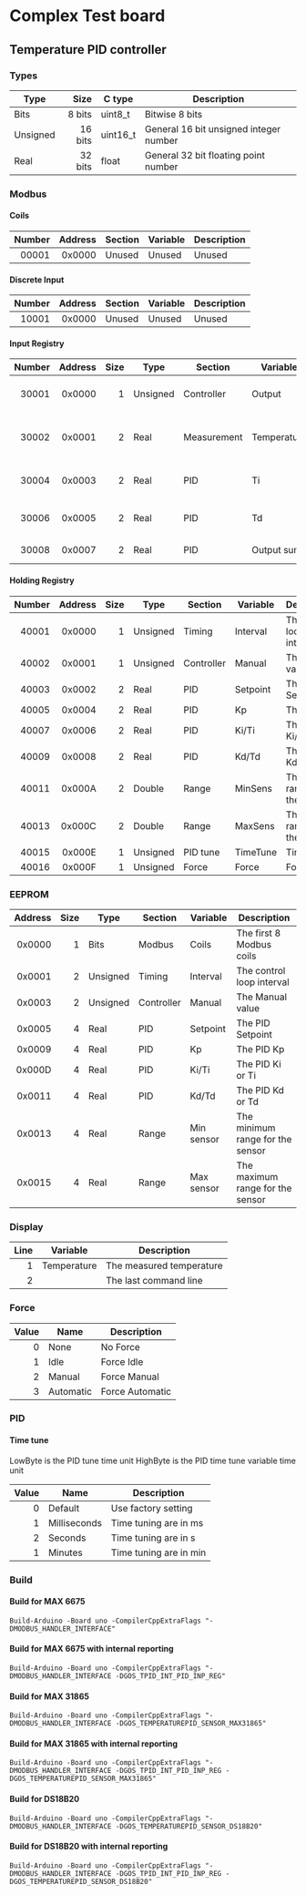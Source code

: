 # Complex Test board
## Temperature PID controller

### Types

| Type     | Size    | C type   | Description                            |
|----------|--------:|----------|----------------------------------------|
| Bits     |  8 bits | uint8_t  | Bitwise 8 bits                         |
| Unsigned | 16 bits | uint16_t | General 16 bit unsigned integer number |
| Real     | 32 bits | float    | General 32 bit floating point number   |

### Modbus

#### Coils

| Number | Address | Section | Variable | Description |
|-------:|--------:|---------|----------|-------------|
|  00001 |  0x0000 | Unused  | Unused   | Unused      |

#### Discrete Input

| Number | Address | Section | Variable | Description |
|-------:|--------:|---------|----------|-------------|
|  10001 |  0x0000 | Unused  | Unused   | Unused      |

#### Input Registry

| Number | Address | Size | Type     | Section     | Variable    | Description                     |
|-------:|--------:|-----:|----------|-------------|-------------|---------------------------------|
|  30001 |  0x0000 |    1 | Unsigned | Controller  | Output      | The Manual or Controller output |
|  30002 |  0x0001 |    2 | Real     | Measurement | Temperature | The Measured Temperature in °C  |
|  30004 |  0x0003 |    2 | Real     | PID         | Ti          | The Ki * time from the tuning   |
|  30006 |  0x0005 |    2 | Real     | PID         | Td          | The Kd / time from the tuning   |
|  30008 |  0x0007 |    2 | Real     | PID         | Output sum  | The internal output sum         |

#### Holding Registry

| Number | Address | Size | Type     | Section    | Variable | Description               |
|-------:|--------:|-----:|----------|------------|----------|---------------------------|
|  40001 |  0x0000 |    1 | Unsigned | Timing     | Interval | The control loop interval |
|  40002 |  0x0001 |    1 | Unsigned | Controller | Manual   | The Manual value          |
|  40003 |  0x0002 |    2 | Real     | PID        | Setpoint | The PID Setpoint          |
|  40005 |  0x0004 |    2 | Real     | PID        | Kp       | The PID Kp                |
|  40007 |  0x0006 |    2 | Real     | PID        | Ki/Ti    | The PID Ki/Ti             |
|  40009 |  0x0008 |    2 | Real     | PID        | Kd/Td    | The PID Kd/Td             |
|  40011 |  0x000A |    2 | Double   | Range      | MinSens  | The min range for the sens|
|  40013 |  0x000C |    2 | Double   | Range      | MaxSens  | The max range for the sens|
|  40015 |  0x000E |    1 | Unsigned | PID tune   | TimeTune | Time tune                 |
|  40016 |  0x000F |    1 | Unsigned | Force      | Force    | Force mode                |


### EEPROM

| Address | Size | Type     | Section    | Variable   | Description                      |
|--------:|-----:|----------|------------|------------|----------------------------------|
| 0x0000  |    1 | Bits     | Modbus     | Coils      | The first 8 Modbus coils         |
| 0x0001  |    2 | Unsigned | Timing     | Interval   | The control loop interval        |
| 0x0003  |    2 | Unsigned | Controller | Manual     | The Manual value                 |
| 0x0005  |    4 | Real     | PID        | Setpoint   | The PID Setpoint                 |
| 0x0009  |    4 | Real     | PID        | Kp         | The PID Kp                       |
| 0x000D  |    4 | Real     | PID        | Ki/Ti      | The PID Ki or Ti                 |
| 0x0011  |    4 | Real     | PID        | Kd/Td      | The PID Kd or Td                 |
| 0x0013  |    4 | Real     | Range      | Min sensor | The minimum range for the sensor |
| 0x0015  |    4 | Real     | Range      | Max sensor | The maximum range for the sensor |


### Display

| Line | Variable    | Description               |
|-----:|-------------|---------------------------|
|    1 | Temperature | The measured temperature  |
|    2 |             | The last command line     |


### Force

| Value | Name      | Description     |
|------:|-----------|-----------------|
|     0 | None      | No Force        |
|     1 | Idle      | Force Idle      |
|     2 | Manual    | Force Manual    |
|     3 | Automatic | Force Automatic |


### PID

#### Time tune

LowByte is the PID tune time unit
HighByte is the PID time tune variable time unit

| Value | Name         | Description               |
|------:|--------------|---------------------------|
|     0 | Default      | Use factory setting       |
|     1 | Milliseconds | Time tuning are in ms     |
|     2 | Seconds      | Time tuning are in s      |
|     1 | Minutes      | Time tuning are in min    |


### Build

#### Build for MAX 6675

`Build-Arduino -Board uno -CompilerCppExtraFlags "-DMODBUS_HANDLER_INTERFACE"`

#### Build for MAX 6675 with internal reporting

`Build-Arduino -Board uno -CompilerCppExtraFlags "-DMODBUS_HANDLER_INTERFACE -DGOS_TPID_INT_PID_INP_REG"`

#### Build for MAX 31865

`Build-Arduino -Board uno -CompilerCppExtraFlags "-DMODBUS_HANDLER_INTERFACE -DGOS_TEMPERATUREPID_SENSOR_MAX31865"`

#### Build for MAX 31865 with internal reporting

`Build-Arduino -Board uno -CompilerCppExtraFlags "-DMODBUS_HANDLER_INTERFACE -DGOS_TPID_INT_PID_INP_REG -DGOS_TEMPERATUREPID_SENSOR_MAX31865"`

#### Build for DS18B20

`Build-Arduino -Board uno -CompilerCppExtraFlags "-DMODBUS_HANDLER_INTERFACE -DGOS_TEMPERATUREPID_SENSOR_DS18B20"`

#### Build for DS18B20 with internal reporting

`Build-Arduino -Board uno -CompilerCppExtraFlags "-DMODBUS_HANDLER_INTERFACE -DGOS_TPID_INT_PID_INP_REG -DGOS_TEMPERATUREPID_SENSOR_DS18B20"`
